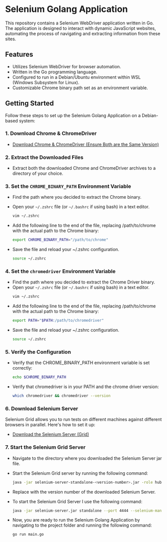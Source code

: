 # Selenium Golang Application

This repository contains a Selenium WebDriver application written in Go. The application is designed to interact with dynamic JavaScript websites, automating the process of navigating and extracting information from these sites.

## Features

- Utilizes Selenium WebDriver for browser automation.
- Written in the Go programming language.
- Configured to run in a Debian/Ubuntu environment within WSL (Windows Subsystem for Linux).
- Customizable Chrome binary path set as an environment variable.

  
## Getting Started

Follow these steps to set up the Selenium Golang Application on a Debian-based system:

### 1. Download Chrome & ChromeDriver

- [Download Chrome & ChromeDriver (Ensure Both are the Same Version)](https://googlechromelabs.github.io/chrome-for-testing/)

### 2. Extract the Downloaded Files

- Extract both the downloaded Chrome and ChromeDriver archives to a directory of your choice.

### 3. Set the `CHROME_BINARY_PATH` Environment Variable

  - Find the path where you decided to extract the Chrome binary.
  - Open your `~/.zshrc` file (or `~/.bashrc` if using bash) in a text editor.
    ```bash
    vim ~/.zshrc 
    ```
  - Add the following line to the end of the file, replacing /path/to/chrome with the actual path to the Chrome binary:

    ```bash
    export CHROME_BINARY_PATH="/path/to/chrome" 
    ```
   
  - Save the file and reload your ~/.zshrc configuration.

    ```bash
    source ~/.zshrc
    ```
### 4. Set the `chromedriver` Environment Variable
  - Find the path where you decided to extract the Chrome Driver binary.
  - Open your `~/.zshrc` file (or `~/.bashrc` if using bash) in a text editor.
    ```bash
    vim ~/.zshrc 
    ```
  - Add the following line to the end of the file, replacing /path/to/chrome with the actual path to the Chrome binary:
    ```bash
    export PATH="$PATH:/path/to/chromedriver"
    ```
  - Save the file and reload your ~/.zshrc configuration.
    ```bash
    source ~/.zshrc
    ```
### 5. Verify the Configuration
  - Verify that the CHROME_BINARY_PATH environment variable is set correctly:
    ```bash
    echo $CHROME_BINARY_PATH
    ```
  - Verify that chromedriver is in your PATH and the chrome driver version:
    ```bash
    which chromedriver && chromedriver --version
    ```
### 6. Download Selenium Server
Selenium Grid allows you to run tests on different machines against different browsers in parallel. Here's how to set it up:

- [Download the Selenium Server (Grid)](https://www.selenium.dev/downloads/)

### 7. Start the Selenium Grid Server

- Navigate to the directory where you downloaded the Selenium Server jar file.
- Start the Selenium Grid server by running the following command:
  ```bash
  java -jar selenium-server-standalone-<version-number>.jar -role hub
  ```
- Replace <version-number> with the version number of the downloaded Selenium Server.

- To start the Selenium Grid Server I use the following command:
  ```bash
  java -jar selenium-server.jar standalone --port 4444 --selenium-manager true
  ```

- Now, you are ready to run the Selenium Golang Application by navigating to the project folder and running the following command:
  ```bash
  go run main.go
  ```



  



